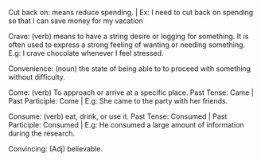 Cut back on: means reduce spending. | Ex: I need to cut back on spending so that I can save money for my vacation

Crave: (verb) means to have a string desire or logging for something. It is often used to express a strong feeling of wanting or needing something. E.g: I crave chocolate whenever I feel stressed.

Convenience: (noun) the state of being able to to proceed with something without difficulty.

Come: (verb) To approach or arrive at a specific place. Past Tense: Came | Past Participle: Come | E.g: She came to the party with her friends.

Consume: (verb) eat, drink, or use it. Past Tense: Consumed | Past Participle: Consumed | E.g: He consumed a large amount of information during the research.

Convincing: (Adj) believable.

